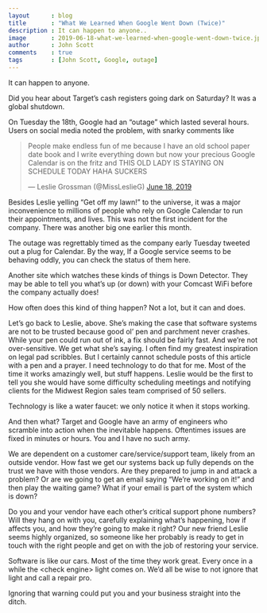 ```yaml
---
layout      : blog
title       : "What We Learned When Google Went Down (Twice)"
description : It can happen to anyone..
image       : 2019-06-18-what-we-learned-when-google-went-down-twice.jpg
author      : John Scott
comments    : true
tags        : [John Scott, Google, outage]
---
```


It can happen to anyone.

Did you hear about Target’s cash registers going dark on Saturday? It was a global shutdown.

On Tuesday the 18th, Google had an “outage” which lasted several hours. Users on social media noted the problem, with snarky comments like

<div class="mx-auto" style="max-width: 100%; width: 500px; min-width: 200px">
  <blockquote class="twitter-tweet"><p lang="en" dir="ltr">People make endless fun of me because I have an old school paper date book and I write everything down but now your precious Google Calendar is on the fritz and THIS OLD LADY IS STAYING ON SCHEDULE TODAY HAHA SUCKERS</p>&mdash; Leslie Grossman (@MissLeslieG) <a href="https://twitter.com/MissLeslieG/status/1141001186759368704?ref_src=twsrc%5Etfw">June 18, 2019</a></blockquote> <script async src="https://platform.twitter.com/widgets.js" charset="utf-8"></script>
</div>

Besides Leslie yelling “Get off my lawn!” to the universe, it was a major inconvenience to millions of people who rely on Google Calendar to run their appointments, and lives. This was not the first incident for the company. There was another big one earlier this month.

The outage was regrettably timed as the company early Tuesday tweeted out a plug for Calendar. By the way, If a Google service seems to be behaving oddly, you can check the status of them here.

Another site which watches these kinds of things is Down Detector.  They may be able to tell you what’s up (or down) with your Comcast WiFi before the company actually does!

How often does this kind of thing happen? Not a lot, but it can and does.

Let’s go back to Leslie, above. She’s making the case that software systems are not to be trusted because good ol’ pen and parchment never crashes. While your pen could run out of ink, a fix should be fairly fast. And we’re not over-sensitive. We get what she’s saying. I often find my greatest inspiration on legal pad scribbles. But I certainly cannot schedule posts of this article with a pen and a prayer. I need technology to do that for me. Most of the time it works amazingly well, but stuff happens. Leslie would be the first to tell you she would have some difficulty scheduling meetings and notifying clients for the Midwest Region sales team comprised of 50 sellers.

Technology is like a water faucet: we only notice it when it stops working.

And then what? Target and Google have an army of engineers who scramble into action when the inevitable happens. Oftentimes issues are fixed in minutes or hours. You and I have no such army.

We are dependent on a customer care/service/support team, likely from an outside vendor. How fast we get our systems back up fully depends on the trust we have with those vendors. Are they prepared to jump in and attack a problem? Or are we going to get an email saying “We’re working on it!” and then play the waiting game? What if your email is part of the system which is down?

Do you and your vendor have each other’s critical support phone numbers? Will they hang on with you, carefully explaining what’s happening, how if affects you, and how they’re going to make it right? Our new friend Leslie seems highly organized, so someone like her probably is ready to get in touch with the right people and get on with the job of restoring your service.

Software is like our cars. Most of the time they work great. Every once in a while the &lt;check engine> light comes on. We’d all be wise to not ignore that light and call a repair pro.

Ignoring that warning could put you and your business straight into the ditch.

